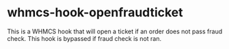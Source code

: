 # whmcs-hook-openfraudticket
This is a WHMCS hook that will open a ticket if an order does not pass fraud check. This hook is bypassed if fraud check is not ran.
